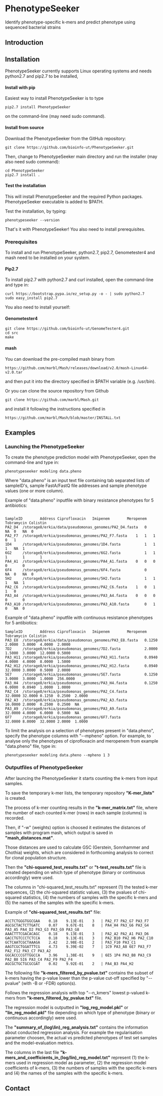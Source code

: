 # PhenotypeSeeker
Identify phenotype-specific k-mers and predict phenotype using sequenced bacterial strains
## Introduction
## Installation
PhenotypeSeeker currently supports Linux operating systems and needs python2.7 and pip2.7 to be installed, 
#### Install with pip
Easiest way to install PhenotypeSeeker is to type
```
pip2.7 install PhenotypeSeeker
```
on the command-line (may need sudo command).
#### Install from source
Download the PhenotypeSeeker from the GitHub repository:
```
git clone https://github.com/bioinfo-ut/PhenotypeSeeker.git
```
Then, change to PhenotypeSeeker main directory and run the installer (may also need sudo command):
```
cd PhenotypeSeeker
pip2.7 install .
```
#### Test the installation
This will install PhenotypeSeeker and the required Python packages. PhenotypeSeeker executable is added to $PATH.

Test the installation, by typing:
```
phenotypeseeker --version
```
That's it with PhenotypeSeeker! 
You also need to install prerequisites.

### Prerequisites

To install and run PhenotypeSeeker, python2.7, pip2.7, Genometester4 and mash need to be installed on your system.

#### Pip2.7
To install pip2.7 with python2.7 and curl installed, open the command-line and type in:
```
curl https://bootstrap.pypa.io/ez_setup.py -o - | sudo python2.7
sudo easy_install pip2.7
```

You also need to install yourself:

#### Genometester4
```
git clone https://github.com/bioinfo-ut/GenomeTester4.git
cd src
make
```
#### mash

You can download the pre-compiled mash binary from 
```
https://github.com/marbl/Mash/releases/download/v2.0/mash-Linux64-v2.0.tar
```
and then put it into the directory specified in $PATH variable (e.g. /usr/bin).

Or you can clone the source repository from Github
```
git clone https://github.com/marbl/Mash.git
```
and install it following the instructions specified in
```
https://github.com/marbl/Mash/blob/master/INSTALL.txt
```
## Examples

### Launching the PhenotypeSeeker

To create the phenotype prediction model with PhenotypeSeeker, open the command-line and type in:
```
phenotypeseeker modeling data.pheno 
```
Where "data.pheno" is an input text file containing tab separated lists of sampleID's, sample FastA/FastQ file addresses and sample phenotype values (one or more column).

Example of "data.pheno" inputfile with binary resistance phenotypes for 5 antibiotics:
```

SampleID        Address Ciprofloxacin   Imipenem        Meropenem       Tobramycin Colistin         
PA2_D4  /storage8/erkia/data/pseudomonas_genomes/PA2_D4.fasta   0       NA	0 	NA	0
PA2_F7  /storage8/erkia/pseudomonas_genomes/PA2_F7.fasta 	1	1	1	0	1
1D4     /storage8/erkia/pseudomonas_genomes/1D4.fasta           1	1 	1 	NA	1
6G2     /storage8/erkia/pseudomonas_genomes/6G2.fasta           1	1	1       1       1
PA4_A1  /storage8/erkia/pseudomonas_genomes/PA4_A1.fasta 	0	0	0       0       0
6F4     /storage8/erkia/pseudomonas_genomes/6F4.fasta           0       NA	0 	NA	0
5H2     /storage8/erkia/pseudomonas_genomes/5H2.fasta           1	1 	1 	NA	1
PA2_C6  /storage8/erkia/pseudomonas_genomes/PA2_C6.fasta 	1	0	1	1	0
PA3_A4  /storage8/erkia/pseudomonas_genomes/PA3_A4.fasta 	0	0	0	0       0
PA3_A10 /storage8/erkia/pseudomonas_genomes/PA3_A10.fasta       0	1	0	NA	0
```
Example of "data.pheno" inputfile with continuous resistance phenotypes for 5 antibiotics:
```
SampleID        Address Ciprofloxacin   Imipenem        Meropenem	Tobramycin Colistin
PA3_E8  /storage8/erkia/data/pseudomonas_genomes/PA3_E8.fasta   0.1250  2.0000  3.0000  4.0000  2.0000
7D2     /storage8/erkia/pseudomonas_genomes/7D2.fasta           2.0000  1.5000  3.0000  12.0000 0.5000
PA3_H11 /storage8/erkia/pseudomonas_genomes/PA3_H11.fasta       0.0940  4.0000  4.0000  8.0000  1.5000
PA2_H12 /storage8/erkia/pseudomonas_genomes/PA2_H12.fasta       0.0940  32.0000 3.0000  0.5000  2.0000
5E7     /storage8/erkia/pseudomonas_genomes/5E7.fasta           0.1250  3.0000  3.0000  1.0000  256.0000
PA3_H4  /storage8/erkia/pseudomonas_genomes/PA3_H4.fasta        0.1250  6.0000  0.0940  1.0000  1.0000
PA2_C4  /storage8/erkia/pseudomonas_genomes/PA2_C4.fasta        32.0000 32.0000 0.1250  0.2500  2.0000
PA2_A3  /storage8/erkia/pseudomonas_genomes/PA2_A3.fasta        16.0000 2.0000  0.2500  0.2500  NA
PA3_A9  /storage8/erkia/pseudomonas_genomes/PA3_A9.fasta        32.0000 4.0000  6.0000  0.5000  NA
6F7     /storage8/erkia/pseudomonas_genomes/6F7.fasta           32.0000 8.0000  32.0000 2.0000  1.0000
```
To limit the analysis on a selection of phenotypes present in "data.pheno", specify the phenotype columns with "--mpheno" option. For example, to analyse only the phenotypes of ciprofloxacin and meropenem from example "data.pheno" file, type in:
```
phenotypeseeker modeling data.pheno --mpheno 1 3
```
### Outputfiles of PhenotypeSeeker
After launcing the PhenotypeSeeker it starts counting the k-mers from input samples. 

To save the temporary k-mer lists, the temporary repository **"K-mer_lists"** is created.

The process of k-mer counting results in the **"k-mer_matrix.txt"** file, where the number of each counted k-mer (rows) in each sample (columns) is recorded.

Then, if "-w" (weights) option is choosed it estimates the distances of samples with program mash, which output is saved in **"mash_distances.mat"**. 

Those distances are used to calculate GSC (Gerstein, Sonnhammer and Chothia) weights, which are considered in forthcoming analysis to correct for clonal population structure.

Then the **"chi-squared_test_results.txt"** or **"t-test_results.txt"** file is created depending on which type of phenotype (binary or continuous accordingly) were used. 

The columns in "chi-squared_test_results.txt" represent (1) the tested k-mer sequences, (2) the chi-squared statistic values, (3) the pvalues of chi-squared statistics, (4) the numbers of samples with the specific k-mers and (5) the names of the samples with the specific k-mers.

Example of **"chi-squared_test_results.txt"** file:
```
ACCTCTGGGTGGCGAA	0.18	9.13E-01	3	| PA2_F7 PA2_G7 PA3_F7
AGCGCTACTCTTGATC	0.07	9.67E-01	8	| PA4_H4 PA3_G6 PA3_G4 PA3_A5 PA4_D2 PA3_G3 PA3_G9 PA3_G8
AAACTTTCGACACAGC	0.18	9.13E-01	3	| PA2_A2 PA2_A1 PA3_D6
GACCTGTCCCTCTCCA	0.18	9.13E-01	3	| PA2_B10 PA2_H6 PA2_C10
GCTCAATCGCTAAAGA	2.42	2.98E-01	2	| PA3_F10 PA3_C1
AAGTCGCTGGATTTCG	4.73	9.39E-02	7	| 1C9 PA3_A8 6E7 PA3_F7 PA2_F12 PA3_C7 PA3_A2
GGCACCCCGTTGGCCA	3.96	1.38E-01	9	| 6E5 1P4 PA3_B8 PA3_C9 PA2_B8 5I6 PA3_C4 PA2_F9 PA2_F4
AGCGCTGCTGCGCGAT	0.02	9.92E-01	2	| PA4_B3 PA4_H2
```
The following file **"k-mers_filtered_by_pvalue.txt"** contains the subset of k-mers having the p-value lower than the p-value cut-off specified by "--pvalue" (with -B or -FDR) option(s).

Follows the regression analysis with top "--n_kmers" lowest p-valued k-mers from **"k-mers_filtered_by_pvalue.txt"** file.

The regression model is outputted in **"log_reg_model.pkl"** or **"lin_reg_model.pkl"** file depending on which type of phenotype (binary or continuous accordingly) were used. 

The **"summary_of_(log\lin)_reg_analysis.txt"** contains the information about conducted regression analysis. For example the regularisation parameter choosen, the actual vs predicted phenotypes of test set samples and the model-evaluation metrics.

The columns in the last file **"k-mers_and_coefficients_in_(log/lin)_reg_model.txt"** represent (1) the k-mers used in regression model as parameter, (2) the regression model coefficients of k-mers, (3) the numbers of samples with the specific k-mers and (4) the names of the samples with the specific k-mers.


## Contact
